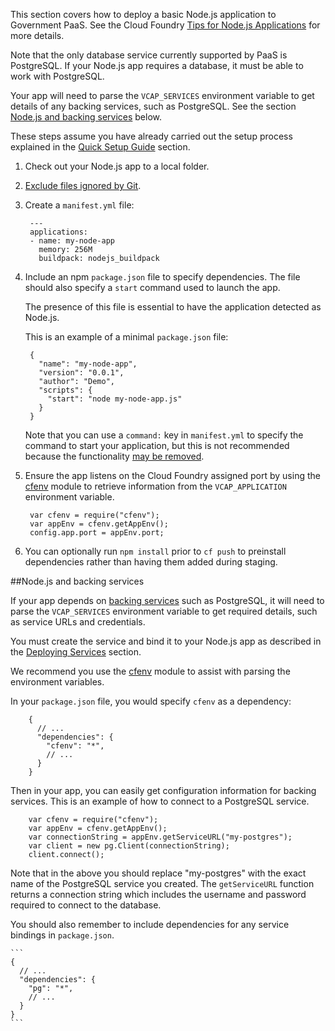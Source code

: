 This section covers how to deploy a basic Node.js application to Government PaaS. See the Cloud Foundry [Tips for Node.js Applications](http://docs.cloudfoundry.org/buildpacks/node/node-tips.html) for more details.

Note that the only database service currently supported by PaaS is PostgreSQL. If your Node.js app requires a database, it must be able to work with PostgreSQL.

Your app will need to parse the ``VCAP_SERVICES`` environment variable to get details of any backing services, such as PostgreSQL. See the section [Node.js and backing services](#nodejs-and-backing-services) below.

These steps assume you have already carried out the setup process explained in the [Quick Setup Guide](/getting_started/quick_setup_guide) section.


1. Check out your Node.js app to a local folder.
2. [Exclude files ignored by Git](/deploying_apps/excluding_files/).
3. Create a ``manifest.yml`` file:

        ---
        applications:
        - name: my-node-app
          memory: 256M
          buildpack: nodejs_buildpack

3. Include an npm ``package.json`` file to specify dependencies. The file should also specify a `start` command used to launch the app.
  
    The presence of this file is essential to have the application detected as Node.js.

    This is an example of a minimal ``package.json`` file:

        
        {
          "name": "my-node-app",
          "version": "0.0.1",
          "author": "Demo",
          "scripts": {
            "start": "node my-node-app.js"
          }
        }

    Note that you can use a ``command:`` key in ``manifest.yml`` to specify the command to start your application, but this is not recommended because the functionality [may be removed](https://github.com/cloudfoundry/nodejs-buildpack/pull/11#issuecomment-67666273). 

4. Ensure the app listens on the Cloud Foundry assigned port by using the [cfenv](https://www.npmjs.com/package/cfenv) module to retrieve information from the ``VCAP_APPLICATION`` environment variable.


        var cfenv = require("cfenv");
        var appEnv = cfenv.getAppEnv();
        config.app.port = appEnv.port;


5. You can optionally run `npm install` prior to `cf push` to preinstall dependencies rather than having them added during staging.


##Node.js and backing services

If your app depends on [backing services](/deploying_services/) such as PostgreSQL, it will need to parse the `VCAP_SERVICES` environment variable to get required details, such as service URLs and credentials.

You must create the service and bind it to your Node.js app as described in the [Deploying Services](/deploying_services/) section.

We recommend you use the [cfenv](https://www.npmjs.com/package/cfenv) module to assist with parsing the environment variables.

In your ``package.json`` file, you would specify ``cfenv`` as a dependency:

        {
          // ...
          "dependencies": {
            "cfenv": "*",
            // ...
          }
        }
    

Then in your app, you can easily get configuration information for backing services. This is an example of how to connect to a PostgreSQL service.

        var cfenv = require("cfenv");
        var appEnv = cfenv.getAppEnv();
        var connectionString = appEnv.getServiceURL("my-postgres");
        var client = new pg.Client(connectionString);
        client.connect();
  

Note that in the above you should replace "my-postgres" with the exact name of the PostgreSQL service you created. The ``getServiceURL`` function returns a connection string which includes the username and password required to connect to the database.

You should also remember to include dependencies for any service bindings in ``package.json``.

    ```
    {
      // ...
      "dependencies": {
        "pg": "*",
        // ...
      }
    }
    ```

